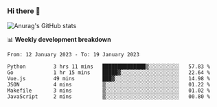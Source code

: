 ### Hi there 👋
![Anurag's GitHub stats](https://github-readme-stats.vercel.app/api?username=jami1024&show_icons=true&theme=radical)

📊 **Weekly development breakdown**
<!--START_SECTION:waka-->

```text
From: 12 January 2023 - To: 19 January 2023

Python         3 hrs 11 mins   ██████████████▒░░░░░░░░░░   57.83 %
Go             1 hr 15 mins    █████▓░░░░░░░░░░░░░░░░░░░   22.64 %
Vue.js         49 mins         ███▓░░░░░░░░░░░░░░░░░░░░░   14.98 %
JSON           4 mins          ▒░░░░░░░░░░░░░░░░░░░░░░░░   01.22 %
Makefile       3 mins          ▒░░░░░░░░░░░░░░░░░░░░░░░░   01.02 %
JavaScript     2 mins          ▒░░░░░░░░░░░░░░░░░░░░░░░░   00.80 %
```

<!--END_SECTION:waka-->
<!--
**jami1024/jami1024** is a ✨ _special_ ✨ repository because its `README.md` (this file) appears on your GitHub profile.

Here are some ideas to get you started:

- 🔭 I’m currently working on ...
- 🌱 I’m currently learning ...
- 👯 I’m looking to collaborate on ...
- 🤔 I’m looking for help with ...
- 💬 Ask me about ...
- 📫 How to reach me: ...
- 😄 Pronouns: ...
- ⚡ Fun fact: ...
-->
